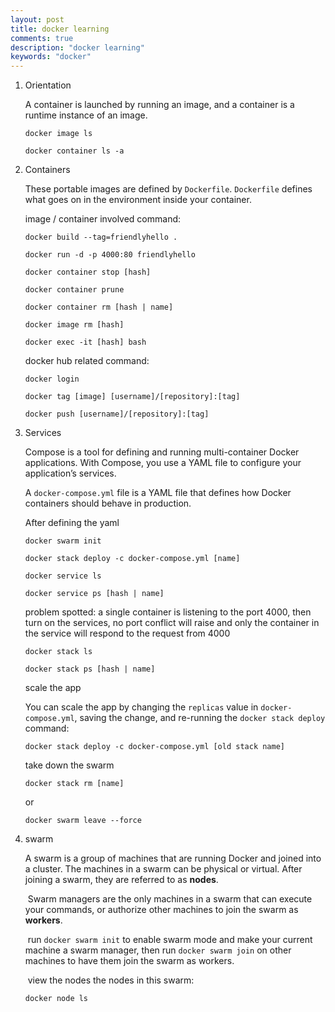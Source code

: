 ```yaml
---
layout: post
title: docker learning
comments: true
description: "docker learning"
keywords: "docker"
---
```


1. Orientation

   A container is launched by running an image, and a container is a runtime instance of an image.

   ```shell
   docker image ls
   ```

   ```shell
   docker container ls -a
   ```

2. Containers

   These portable images are defined by `Dockerfile`. `Dockerfile` defines what goes on in the environment inside your container.

   image / container involved command:

   ```shell
   docker build --tag=friendlyhello .
   ```

   ```shell
   docker run -d -p 4000:80 friendlyhello
   ```

   ```shell
   docker container stop [hash]
   ```

   ```shell
   docker container prune
   ```

   ```shell
   docker container rm [hash | name]
   ```

   ```shell
   docker image rm [hash]
   ```

   ```shell
   docker exec -it [hash] bash
   ```

   

   docker hub related command:

   ```shell
   docker login
   ```

   ```shell
   docker tag [image] [username]/[repository]:[tag]
   ```

   ```shell
   docker push [username]/[repository]:[tag]
   ```

   

3. Services

   Compose is a tool for defining and running multi-container Docker applications.
   With Compose, you use a YAML file to configure your application’s services.

   A `docker-compose.yml` file is a YAML file that defines how Docker containers
   should behave in production.
   
   After defining the yaml
   
   ```shell
   docker swarm init
   ```
   
   ```shell
   docker stack deploy -c docker-compose.yml [name]
   ```
   
   ```shell
   docker service ls
   ```
   
   ```shell
   docker service ps [hash | name]
   ```
   
   problem spotted: a single container is listening to the port 4000, then turn on the services, no port conflict will raise and only the container in the service will respond to the request from 4000
   
   ```shell
   docker stack ls
   ```
   
   ```shell
   docker stack ps [hash | name]
   ```
   
   scale the app
   
   You can scale the app by changing the `replicas` value in `docker-compose.yml`,
   saving the change, and re-running the `docker stack deploy` command:
   
   ```shell
   docker stack deploy -c docker-compose.yml [old stack name]
   ```
   
   take down the swarm
   
   ```shell
   docker stack rm [name]
   ```
   
   or
   
   ```shell
   docker swarm leave --force
   ```

4. swarm

   A swarm is a group of machines that are running Docker and joined into a cluster. The machines in a swarm can be physical or virtual. After joining a swarm, they are referred to as **nodes**.

   ​	Swarm managers are the only machines in a swarm that can execute your commands, or authorize other machines to join the swarm as **workers**.

   ​	run `docker swarm init` to enable swarm mode and make your current machine a swarm manager, then run `docker swarm join` on other machines to have them join the swarm as workers.

   ​	view the nodes the nodes in this swarm:

   ```shell
   docker node ls
   ```

   

